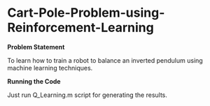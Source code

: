 # Cart-Pole-Problem-using-Reinforcement-Learning

**Problem Statement**

To learn how to train a robot to balance an inverted pendulum using machine learning techniques.

**Running the Code**

Just run Q_Learning.m script for generating the results.
